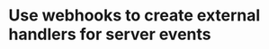 # Use webhooks to create external handlers for server events

<!-- https://docs.microsoft.com/en-us/dynamics365/customer-engagement/developer/use-webhooks -->